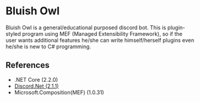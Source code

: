# Bluish Owl
 Bluish Owl is a general/educational purposed discord bot.
 This is plugin-styled program using MEF (Managed Extensibility Framework), so if the user wants additional features he/she can write himself/herself plugins even he/she is new to C# programming.

## References
 - .NET Core (2.2.0)
 - [Discord.Net (2.1.1)](https://github.com/discord-net/Discord.Net)
 - Microsoft.Composition(MEF) (1.0.31) 
 
